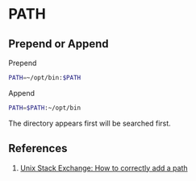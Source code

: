 # PATH

## Prepend or Append

Prepend

```bash
PATH=~/opt/bin:$PATH
```

Append

```bash
PATH=$PATH:~/opt/bin
```

The directory appears first will be searched first.

## References

1. [Unix Stack Exchange: How to correctly add a path](https://unix.stackexchange.com/questions/26047/how-to-correctly-add-a-path-to-path)

